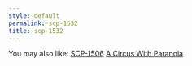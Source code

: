 ```yaml
---
style: default
permalink: scp-1532
title: scp-1532
---
```

You may also like:
[SCP-1506](http://scp-wiki.net/scp-1506)
[A Circus With Paranoia](http://scp-wiki.net/a-circus-with-paranoia)